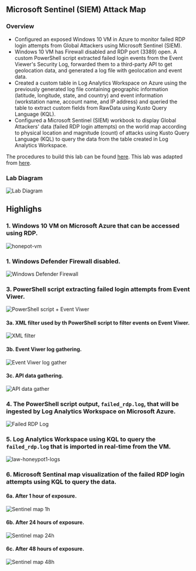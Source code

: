 ## Microsoft Sentinel (SIEM) Attack Map
### Overview
- Configured an exposed Windows 10 VM in Azure to monitor failed RDP login attempts from Global Attackers using Microsoft Sentinel (SIEM).
- Windows 10 VM has Firewall disabled and RDP port (3389) open. A custom PowerShell script extracted failed login events from the Event Viewer's Security Log, forwarded them to a third-party API to get geolocation data, and generated a log file with geolocation and event data.
- Created a custom table in Log Analytics Workspace on Azure using the previously generated log file containing geographic information (latitude, longitude, state, and country) and event information (workstation name, account name, and IP address) and queried the table to extract custom fields from RawData using Kusto Query Language (KQL).
- Configured a Microsoft Sentinel (SIEM) workbook to display Global Attackers' data (failed RDP login attempts) on the world map according to physical location and magnitude (count) of attacks using Kusto Query Language (KQL) to query the data from the table created in Log Analytics Workspace.

The procedures to build this lab can be found [here](https://github.com/robsann/AzureSentinelSIEMAttackMap/blob/main/procedure.md). This lab was adapted from [here](https://www.youtube.com/watch?v=RoZeVbbZ0o0&t=1544s&ab_channel=JoshMadakor-Tech%2CEducation%2CCareer).

### Lab Diagram
<img src="images/diagram.png" title="Lab Diagram"/>

## Highlighs
### 1. Windows 10 VM on Microsoft Azure that can be accessed using RDP.
<img src="images/1-honeypot-vm.png" title="honepot-vm"/>

### 1. Windows Defender Firewall disabled.
<img src="images/2-windows-firewall.png" title="Windows Defender Firewall"/>

### 3. PowerShell script extracting failed login attempts from Event Viwer.
<img src="images/3-powershell-script.png" title="PowerShell script + Event Viwer"/>

#### 3a. XML filter used by th PowerShell script to filter events on Event Viwer.
<img src="images/3a-xml-filter.png" title="XML filter"/>

#### 3b. Event Viwer log gathering.
<img src="images/3b-event-viwer-log-gather.png" title="Event Viwer log gather"/>

#### 3c. API data gathering.
<img src="images/3c-api-data-gather.png" title="API data gather"/>

### 4. The PowerShell script output, `failed_rdp.log`, that will be ingested by Log Analytics Workspace on Microsoft Azure.
<img src="images/4-failed_rdp.log.png" title="Failed RDP Log"/>

### 5. Log Analytics Workspace using KQL to query the `failed_rdp.log` that is imported in real-time from the VM.
<img src="images/5-law-honeypot1-logs.png" title="law-honeypot1-logs"/>

### 6. Microsoft Sentinal map visualization of the failed RDP login attempts using KQL to query the data.
#### 6a. After 1 hour of exposure.
<img src="images/6a-sentinel-map-1h.png" title="Sentinel map 1h"/>

#### 6b. After 24 hours of exposure.
<img src="images/6b-sentinel-map-24h.png" title="Sentinel map 24h"/>

#### 6c. After 48 hours of exposure.
<img src="images/6c-sentinel-map-48h.png" title="Sentinel map 48h"/>
